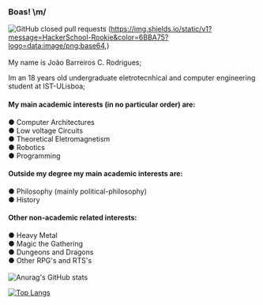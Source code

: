 ### Boas! \m/

![GitHub closed pull requests](https://img.shields.io/github/issues-pr-closed-raw/SparklingRita/resumos-meec?color=000&label=Resumos-Meec%20Contributor&style=plastic) (https://img.shields.io/static/v1?message=HackerSchool-Rookie&color=6BBA75?logo=data:image/png;base64,) \
\
My name is João Barreiros C. Rodrigues; 

Im an 18 years old undergraduate eletrotecnhical and computer engineering student at IST-ULisboa;
#### My main academic interests (in no particular order) are:
  ● Computer Architectures\
  ● Low voltage Circuits\
  ● Theoretical Eletromagnetism\
  ● Robotics\
  ● Programming
#### Outside my degree my main academic interests are:
   ● Philosophy (mainly political-philosophy)\
   ● History
#### Other non-academic related interests:
   ● Heavy Metal\
   ● Magic the Gathering\
   ● Dungeons and Dragons\
   ● Other RPG's and RTS's\
\
![Anurag's GitHub stats](https://github-readme-stats.vercel.app/api?username=Joao-Ex-Machina&show_icons=true&bg_color=1111&icon_color=CD0000&title_color=CD0000&text_color=f2f2f2)

[![Top Langs](https://github-readme-stats.vercel.app/api/top-langs/?username=Joao-Ex-Machina&bg_color=1111&title_color=CD0000&text_color=f2f2f2&langs_count=10)](https://github.com/anuraghazra/github-readme-stats)
